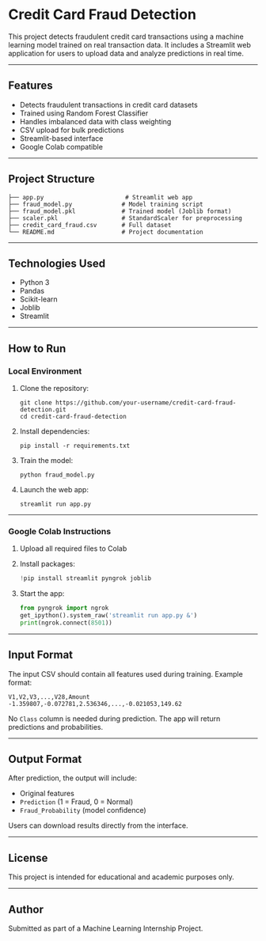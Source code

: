 # Credit Card Fraud Detection

This project detects fraudulent credit card transactions using a machine learning model trained on real transaction data. It includes a Streamlit web application for users to upload data and analyze predictions in real time.

---

## Features

- Detects fraudulent transactions in credit card datasets
- Trained using Random Forest Classifier
- Handles imbalanced data with class weighting
- CSV upload for bulk predictions
- Streamlit-based interface
- Google Colab compatible

---

## Project Structure

```
├── app.py                       # Streamlit web app
├── fraud_model.py              # Model training script
├── fraud_model.pkl             # Trained model (Joblib format)
├── scaler.pkl                  # StandardScaler for preprocessing
├── credit_card_fraud.csv       # Full dataset
└── README.md                   # Project documentation
```

---

## Technologies Used

- Python 3
- Pandas
- Scikit-learn
- Joblib
- Streamlit

---

## How to Run

### Local Environment

1. Clone the repository:
   ```
   git clone https://github.com/your-username/credit-card-fraud-detection.git
   cd credit-card-fraud-detection
   ```

2. Install dependencies:
   ```
   pip install -r requirements.txt
   ```

3. Train the model:
   ```
   python fraud_model.py
   ```

4. Launch the web app:
   ```
   streamlit run app.py
   ```

---

### Google Colab Instructions

1. Upload all required files to Colab
2. Install packages:
   ```python
   !pip install streamlit pyngrok joblib
   ```

3. Start the app:
   ```python
   from pyngrok import ngrok
   get_ipython().system_raw('streamlit run app.py &')
   print(ngrok.connect(8501))
   ```

---

## Input Format

The input CSV should contain all features used during training. Example format:

```csv
V1,V2,V3,...,V28,Amount
-1.359807,-0.072781,2.536346,...,-0.021053,149.62
```

No `Class` column is needed during prediction. The app will return predictions and probabilities.

---

## Output Format

After prediction, the output will include:

- Original features
- `Prediction` (1 = Fraud, 0 = Normal)
- `Fraud_Probability` (model confidence)

Users can download results directly from the interface.

---

## License

This project is intended for educational and academic purposes only.

---

## Author

Submitted as part of a Machine Learning Internship Project.
